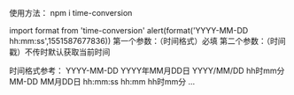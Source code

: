 使用方法：
npm i time-conversion

import format from 'time-conversion'
alert(format('YYYY-MM-DD hh:mm:ss',1551587677836))
第一个参数：（时间格式）必填
第二个参数：（时间戳）不传时默认获取当前时间

时间格式参考：
YYYY-MM-DD
YYYY年MM月DD日
YYYY/MM/DD hh时mm分
MM-DD
MM月DD日
hh:mm:ss
hh:mm
hh时mm分
...
